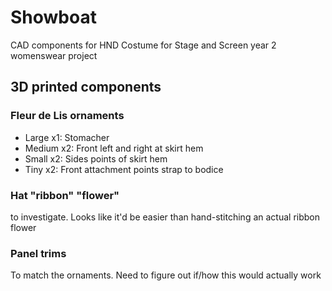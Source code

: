 # Showboat
CAD components for HND Costume for Stage and Screen year 2 womenswear project

## 3D printed components
### Fleur de Lis ornaments
- Large x1: Stomacher
- Medium x2: Front left and right at skirt hem
- Small x2: Sides points of skirt hem
- Tiny x2: Front attachment points strap to bodice

### Hat "ribbon" "flower"
to investigate. Looks like it'd be easier than hand-stitching an actual ribbon flower

### Panel trims
To match the ornaments. Need to figure out if/how this would actually work
